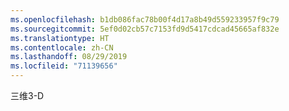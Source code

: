 ```yaml
---
ms.openlocfilehash: b1db086fac78b00f4d17a8b49d559233957f9c79
ms.sourcegitcommit: 5ef0d02cb57c7153fd9d5417cdcad45665af832e
ms.translationtype: HT
ms.contentlocale: zh-CN
ms.lasthandoff: 08/29/2019
ms.locfileid: "71139656"
---
```

<span data-ttu-id="d034e-101">三维</span><span class="sxs-lookup"><span data-stu-id="d034e-101">3-D</span></span>